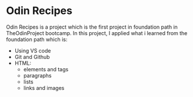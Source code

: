 # Odin Recipes

Odin Recipes is a project which is the first project in foundation path in TheOdinProject bootcamp.
In this project, I applied what i learned from the foundation path which is:

- Using VS code
- Git and Github
- HTML:
  -  elements and tags
  -  paragraphs
  -  lists
  -  links and images
